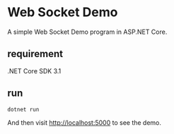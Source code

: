 # Web Socket Demo

A simple Web Socket Demo program in ASP.NET Core.

## requirement

.NET Core SDK 3.1

## run

```sh
dotnet run
```

And then visit <http://localhost:5000> to see the demo.
